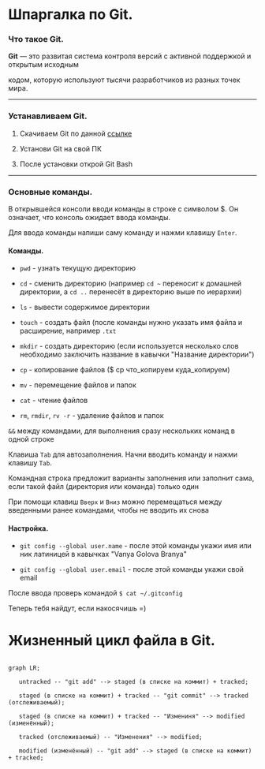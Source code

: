 # Шпаргалка по Git.

### Что такое Git.

**Git** — это развитая система контроля версий с активной поддержкой и открытым исходным

 кодом, которую используют тысячи разработчиков из разных точек мира.

----------

### Устанавливаем Git.

1. Скачиваем Git по данной [ссылке](https://git-scm.com/download/win "Выбери нужную разрядность ОС и смело скачивай!")

2. Установи Git на свой ПК

3. После установки открой Git Bash

----------

### Основные команды.

В открывшейся консоли вводи команды в строке с символом $. Он означает, что консоль ожидает ввода команды.

Для ввода команды напиши саму команду и нажми клавишу ```Enter```.

#### Команды.

* ```pwd``` - узнать текущую директорию

* ```cd``` - сменить директорию (например ```cd ~``` переносит к домашней директории, а ```cd ..``` перенесёт в директорию выше по иерархии)

* ```ls``` - вывести содержимое директории

* ```touch``` - создать файл (после команды нужно указать имя файла и расширение, например ```.txt```

* ```mkdir``` - создать директорию (если используется несколько слов необходимо заключить название в кавычки "Название директории")

* ```cp``` - копирование файлов ($ cp что_копируем куда_копируем)

* ```mv``` - перемещение файлов и папок

* ```cat``` - чтение файлов

* ```rm```, ```rmdir```, ```rv -r``` - удаление файлов и папок

```&&``` между командами, для выполнения сразу нескольких команд в одной строке

Клавиша ```Tab``` для автозаполнения. Начни вводить команду и нажми клавишу ```Tab```.

Командная строка предложит варианты заполнения или заполнит сама, если такой файл (директория или команда) только один

При помощи клавиш ```Вверх``` и ```Вниз``` можно перемещаться между введенными ранее командами, чтобы не вводить их снова

#### Настройка.

* ```git config --global user.name``` - после этой команды укажи имя или ник латиницей в кавычках "Vanya Golova Branya"

* ```git config --global user.email``` - после этой команды укажи свой email

После ввода проверь командой ```$ cat ~/.gitconfig```

Теперь тебя найдут, если накосячишь =)

# Жизненный цикл файла в Git.

```mermaid

graph LR;

   untracked -- "git add" --> staged (в списке на коммит) + tracked;

   staged (в списке на коммит) + tracked -- "git commit" --> tracked (отслеживаемый);

   staged (в списке на коммит) + tracked -- "Измениня" --> modified (изменённый);

   tracked (отслеживаемый) -- "Изменения" --> modified;

   modified (изменённый) -- "git add" --> staged (в списке на коммит) + tracked;

```